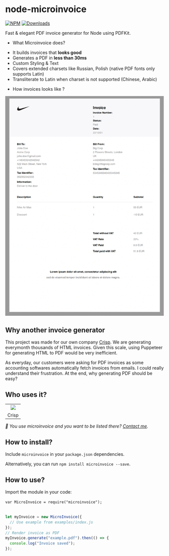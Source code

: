 # node-microinvoice

[![NPM](https://img.shields.io/npm/v/microinvoice.svg)](https://www.npmjs.com/package/microinvoice) [![Downloads](https://img.shields.io/npm/dt/microinvoice.svg)](https://www.npmjs.com/package/microinvoice) 

Fast & elegant PDF invoice generator for Node using PDFKit.

* What Microinvoice does?

- It builds invoices that **looks good**
- Generates a PDF in **less than 30ms**
- Custom Styling & Text
- Covers extended charsets like Russian, Polish (native PDF fonts only supports Latin)
- Transliterate to Latin when charset is not supported (Chinese, Arabic)

* How invoices looks like ?

![Example](/examples/example.png?raw=true "Invoice generated using Microinvoice")

## Why another invoice generator

This project was made for our own company [Crisp](https:/crisp.chat/). We are generating everymonth thousands of HTML invoices. Given this scale, using Puppeteer for generating HTML to PDF would be very inefficient.

As everyday, our customers were asking for PDF invoices as some accounting softwares automatically fetch invoices from emails. I could really understand their frustration. At the end, why generating PDF should be easy?

## Who uses it?

<table>
<tr>
<td align="center"><a href="https://crisp.chat/"><img src="https://crisp.chat/favicon-256x256.png" width="64" /></a></td>
</tr>
<tr>
<td align="center">Crisp</td>
</tr>
</table>

_👋 You use microinvoice and you want to be listed there? [Contact me](https://jamin.me/)._

## How to install?

Include `microinvoice` in your `package.json` dependencies.

Alternatively, you can run `npm install microinvoice --save`.

## How to use?

Import the module in your code:

`var MicroInvoice = require("microinvoice");`

```javascript

let myInvoice = new MicroInvoice({
  // Use example from examples/index.js
});
// Render invoice as PDF
myInvoice.generate("example.pdf").then(() => {
  console.log("Invoice saved");
});

```
